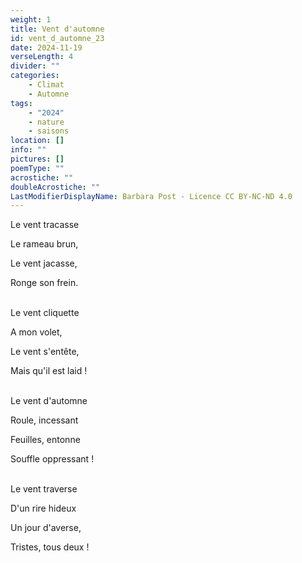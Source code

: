 ```yaml
---
weight: 1
title: Vent d'automne
id: vent_d_automne_23
date: 2024-11-19
verseLength: 4
divider: ""
categories:
    - Climat
    - Automne
tags:
    - "2024"
    - nature
    - saisons
location: []
info: ""
pictures: []
poemType: ""
acrostiche: ""
doubleAcrostiche: ""
LastModifierDisplayName: Barbara Post - Licence CC BY-NC-ND 4.0
---
```

Le vent tracasse

Le rameau brun,

Le vent jacasse,

Ronge son frein.

 \
Le vent cliquette

A mon volet,

Le vent s'entête,

Mais qu'il est laid !

 \
Le vent d'automne

Roule, incessant

Feuilles, entonne

Souffle oppressant !

 \
Le vent traverse

D'un rire hideux

Un jour d'averse,

Tristes, tous deux !